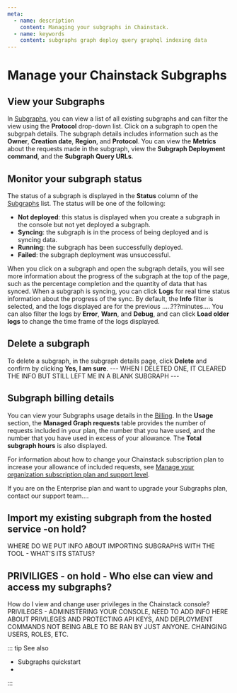 ```yaml
---
meta:
  - name: description
    content: Managing your subgraphs in Chainstack.
  - name: keywords
    content: subgraphs graph deploy query graphql indexing data
---
```


# Manage your Chainstack Subgraphs

## View your Subgraphs

In <a href="https://console.chainstack.com/subgraphs" target="_blank">Subgraphs</a>, you can view a list of all existing subgraphs and can filter the view using the **Protocol** drop-down list. 
Click on a subgraph to open the subgrpah details. The subgraph details includes information such as the **Owner**, **Creation date**, **Region**, and **Protocol**. You can view the **Metrics** about the requests made in the subgraph, view the **Subgraph Deployment command**, and the **Subgraph Query URLs**.

## Monitor your subgraph status

The status of a subgraph is displayed in the **Status** column of the <a href="https://console.chainstack.com/subgraphs" target="_blank">Subgraphs</a> list. The status will be one of the following:

* **Not deployed**: this status is displayed when you create a subgraph in the console but not yet deployed a subgraph.
* **Syncing**: the subgraph is in the process of being deployed and is syncing data.
* **Running**: the subgraph has been successfully deployed.
* **Failed**: the subgraph deployment was unsuccessful.

When you click on a subgraph and open the subgraph details, you will see more information about the progress of the subgraph at the top of the page, such as the percentage completion and the quantity of data that has synced. When a subgraph is syncing, you can click **Logs** for real time status information about the progress of the sync. By default, the **Info** filter is selected, and the logs displayed are for the previous .....???minutes.... You can also filter the logs by **Error**, **Warn**, and **Debug**, and can click **Load older logs** to change the time frame of the logs displayed.

## Delete a subgraph

To delete a subgraph, in the subgraph details page, click **Delete** and confirm by clicking **Yes, I am sure**. --- WHEN I DELETED ONE, IT CLEARED THE INFO BUT STILL LEFT ME IN A BLANK SUBGRAPH ---

## Subgraph billing details

You can view your Subgraphs usage details in the <a href="https://console.chainstack.com/subgraphs" target="_blank">Billing</a>. In the **Usage** section, the **Managed Graph requests** table provides the number of requests included in your plan, the number that you have used, and the number that you have used in excess of your allowance. The **Total subgraph hours** is also displayed.

For information about how to change your Chainstack subscription plan to increase your allowance of included requests, see [Manage your organization subscription plan and support level](../platform/manage-your-organization-subscription-plan-and-support-level.md).

If you are on the Enterprise plan and want to upgrade your Subgraphs plan, contact our support team....


## Import my existing subgraph from the hosted service -on hold?

WHERE DO WE PUT INFO ABOUT IMPORTING SUBGRAPHS WITH THE TOOL - WHAT'S ITS STATUS?

## PRIVILIGES - on hold - Who else can view and access my subgraphs?

How do I view and change user privileges in the Chainstack console?
PRIVILEGES - ADMINISTERING YOUR CONSOLE, NEED TO ADD INFO HERE ABOUT PRIVILEGES AND PROTECTING API KEYS, AND DEPLOYMENT COMMANDS NOT BEING ABLE TO BE RAN BY JUST ANYONE.
CHAINGING USERS, ROLES, ETC.

::: tip See also

* Subgraphs quickstart
* 

::: 
